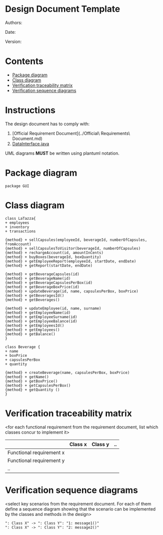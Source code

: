 # Design Document Template

Authors:

Date:

Version:

# Contents

- [Package diagram](#package-diagram)
- [Class diagram](#class-diagram)
- [Verification traceability matrix](#verification-traceability-matrix)
- [Verification sequence diagrams](#verification-sequence-diagrams)

# Instructions

The design document has to comply with:
1. [Official Requirement Document](../Official\ Requirements\ Document.md)
2. [DataInterface.java](../src/main/java/it/polito/latazza/data/DataInterface.java)

UML diagrams **MUST** be written using plantuml notation.

# Package diagram

```plantuml
package GUI
```


# Class diagram

```plantuml
class LaTazza{
+ employees
+ inventory
+ transactions

{method} + sellCapsules(employeeId, beverageId, numberOfCapsules, fromAccount)
{method} + sellCapsulesToVisitor(beverageId, numberOfCapsules)
{method} + rechargeAccount(id, amountInCents) 
{method} + buyBoxes(beverageId, boxQuantity)
{method} + getEmployeeReport(employeeId, startDate, endDate)
{method} + getReport(startDate, endDate)

{method} + getBeverageCapsules(id)
{method} + getBeverageName(id)
{method} + getBeverageCapsulesPerBox(id)
{method} + getBeverageBoxPrice(id)
{method} + updateBeverage(id, name, capsulesPerBox, boxPrice)
{method} + getBeveragesId()
{method} + getBeverages()

{method} + updateEmployee(id, name, surname)
{method} + getEmployeeName(id)
{method} + getEmployeeSurname(id)
{method} + getEmployeeBalance(id)
{method} + getEmployeesId()
{method} + getEmployees()
{method} + getBalance()
}

class Beverage {
+ name
+ boxPrice
+ capsulesPerBox
+ quantity

{method} + createBeverage(name, capsulesPerBox, boxPrice)
{method} + getName()
{method} + getBoxPrice()
{method} + getCapsulesPerBox()
{method} + getQuantity ()
}
```

# Verification traceability matrix

\<for each functional requirement from the requirement document, list which classes concur to implement it>


|  | Class x | Class y  | .. |
| ------------- |:-------------:| -----:| -----:|
| Functional requirement x  |  |  | |
| Functional requirement y  |  |  | |
| .. |  |  | |

# Verification sequence diagrams 
\<select key scenarios from the requirement document. For each of them define a sequence diagram showing that the scenario can be implemented by the classes and methods in the design>

```plantuml
": Class X" -> ": Class Y": "1: message1()"
": Class X" -> ": Class Y": "2: message2()"
```